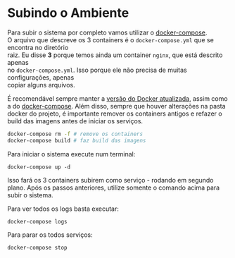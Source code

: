 # Subindo o Ambiente

Para subir o sistema por completo vamos utilizar o [docker-compose](http://docs.docker.com/compose/).  
O arquivo que descreve os 3 containers é o `docker-compose.yml` que se encontra no diretório  
raiz. Eu disse **3** porque temos ainda um container `nginx`, que está descrito apenas  
no `docker-compose.yml`. Isso porque ele não precisa de muitas configurações, apenas  
copiar alguns arquivos.

É recomendável sempre manter a [versão do Docker atualizada](https://www.docker.com/community-edition), assim como a do [docker-compose](https://github.com/docker/compose/releases). Além disso, sempre que houver alterações na pasta docker do projeto, é importante remover os containers antigos e refazer o build das imagens antes de iniciar os serviços.

```bash
docker-compose rm -f # remove os containers
docker-compose build # faz build das imagens
```

Para iniciar o sistema execute num terminal:

```text
docker-compose up -d
```

Isso fará os 3 containers subirem como serviço - rodando em segundo plano. Após os passos anteriores, utilize somente o comando acima para subir o sistema.

Para ver todos os logs basta executar:

```text
docker-compose logs
```

Para parar os todos serviços:

```text
docker-compose stop
```

